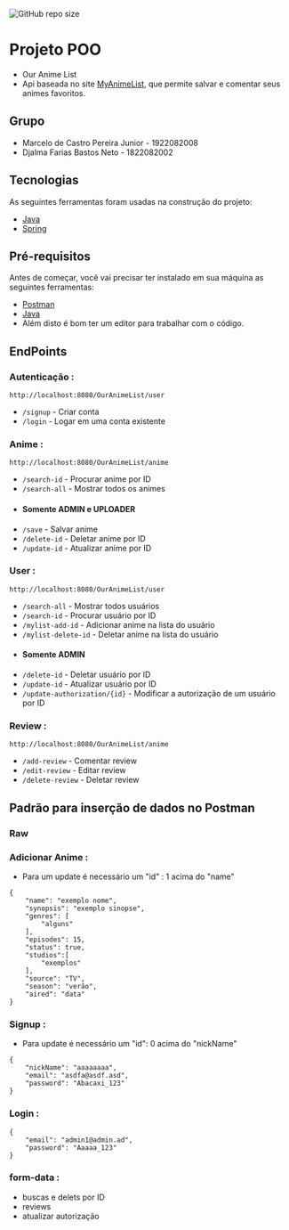![GitHub repo size](https://img.shields.io/github/repo-size/MarceloCPJunior/ProjetoPOO?style=for-the-badge)
# Projeto POO
- Our Anime List
- Api baseada no site <a href="https://myanimelist.net/watch/episode" target="_blank">MyAnimeList</a>, que permite salvar e comentar seus animes favoritos.

## Grupo
- Marcelo de Castro Pereira Junior - 1922082008
- Djalma Farias Bastos Neto - 1822082002

## Tecnologias
As seguintes ferramentas foram usadas na construção do projeto:

- [Java](https://www.java.com/pt-BR/)
- [Spring](https://spring.io)

## Pré-requisitos
Antes de começar, você vai precisar ter instalado em sua máquina as seguintes ferramentas:
- [Postman](https://www.postman.com) 
- [Java](https://www.java.com/pt-BR/) 
- Além disto é bom ter um editor para trabalhar com o código.

## EndPoints
### Autenticação :
`http://localhost:8080/OurAnimeList/user`
- `/signup`     - Criar conta
- `/login`      - Logar em uma conta existente

### Anime :
`http://localhost:8080/OurAnimeList/anime`
- `/search-id`  - Procurar anime por ID
- `/search-all` - Mostrar todos os animes
- #### Somente ADMIN e UPLOADER
- `/save`       - Salvar anime
- `/delete-id`  - Deletar anime por ID
- `/update-id`  - Atualizar anime por ID

### User : 
`http://localhost:8080/OurAnimeList/user`
- `/search-all` - Mostrar todos usuários
- `/search-id` - Procurar usuário por ID
- `/mylist-add-id` - Adicionar anime na lista do usuário
- `/mylist-delete-id` - Deletar anime na lista do usuário
- #### Somente ADMIN
- `/delete-id` - Deletar usuário por ID
- `/update-id` - Atualizar usuário por ID
- `/update-authorization/{id}` - Modificar a autorização de um usuário por ID

### Review :
`http://localhost:8080/OurAnimeList/anime`
- `/add-review` - Comentar review
- `/edit-review` - Editar review
- `/delete-review` - Deletar review

## Padrão para inserção de dados no Postman

### Raw
### Adicionar Anime :
- Para um update é necessário um "id" : 1 acima do "name"
```
{
    "name": "exemplo nome",
    "synopsis": "exemplo sinopse",
    "genres": [
        "alguns"
    ],
    "episodes": 15,
    "status": true,
    "studios":[
        "exemplos"
    ],
    "source": "TV",
    "season": "verão",
    "aired": "data"
}
```
### Signup :
- Para update é necessário um "id": 0 acima do "nickName"
```
{
    "nickName": "aaaaaaaa",
    "email": "asdfa@asdf.asd",
    "password": "Abacaxi_123"
}
```
### Login :
```
{
    "email": "admin1@admin.ad",
    "password": "Aaaaa_123"
}
```

### form-data :
- buscas e delets por ID
- reviews
- atualizar autorização

